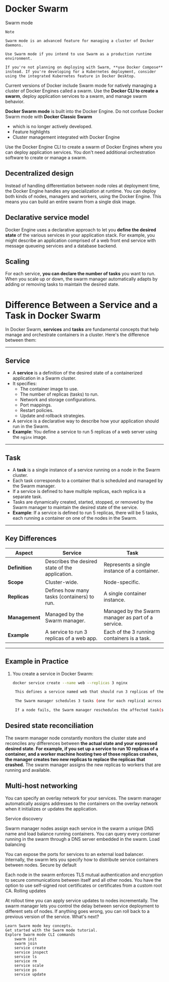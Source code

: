 # Docker Swarm

Swarm mode

    Note

    Swarm mode is an advanced feature for managing a cluster of Docker daemons.

    Use Swarm mode if you intend to use Swarm as a production runtime environment.

    If you're not planning on deploying with Swarm, **use Docker Compose** instead. If you're developing for a Kubernetes deployment, consider using the integrated Kubernetes feature in Docker Desktop.

Current versions of Docker include Swarm mode for natively managing a cluster of Docker Engines called a swarm. Use the **Docker CLI to create a swarm**, deploy application services to a swarm, and manage swarm behavior.

**Docker Swarm mode** is built into the Docker Engine. Do not confuse Docker Swarm mode with **Docker Classic Swarm**

- which is no longer actively developed.
- Feature highlights
- Cluster management integrated with Docker Engine

Use the Docker Engine CLI to create a swarm of Docker Engines where you can deploy application services. You don't need additional orchestration software to create or manage a swarm.

## Decentralized design

Instead of handling differentiation between node roles at deployment time, the Docker Engine handles any specialization at runtime. You can deploy both kinds of nodes, managers and workers, using the Docker Engine. This means you can build an entire swarm from a single disk image.

## Declarative service model

Docker Engine uses a declarative approach to let you **define the desired state** of the various services in your application stack. For example, you might describe an application comprised of a web front end service with message queueing services and a database backend.

## Scaling

For each service, **you can declare the number of tasks** you want to run. When you scale up or down, the swarm manager automatically adapts by adding or removing tasks to maintain the desired state.

# Difference Between a Service and a Task in Docker Swarm

In Docker Swarm, **services** and **tasks** are fundamental concepts that help manage and orchestrate containers in a cluster. Here's the difference between them:

---

## **Service**
- A **service** is a definition of the desired state of a containerized application in a Swarm cluster.
- It specifies:
  - The container image to use.
  - The number of replicas (tasks) to run.
  - Network and storage configurations.
  - Port mappings.
  - Restart policies.
  - Update and rollback strategies.
- A service is a declarative way to describe how your application should run in the Swarm.
- **Example**: You define a service to run 5 replicas of a web server using the `nginx` image.

---

## **Task**
- A **task** is a single instance of a service running on a node in the Swarm cluster.
- Each task corresponds to a container that is scheduled and managed by the Swarm manager.
- If a service is defined to have multiple replicas, each replica is a separate task.
- Tasks are dynamically created, started, stopped, or removed by the Swarm manager to maintain the desired state of the service.
- **Example**: If a service is defined to run 5 replicas, there will be 5 tasks, each running a container on one of the nodes in the Swarm.

---

## **Key Differences**
| **Aspect**          | **Service**                                      | **Task**                                      |
|----------------------|--------------------------------------------------|-----------------------------------------------|
| **Definition**       | Describes the desired state of the application. | Represents a single instance of a container. |
| **Scope**            | Cluster-wide.                                    | Node-specific.                                |
| **Replicas**         | Defines how many tasks (containers) to run.     | A single container instance.                 |
| **Management**       | Managed by the Swarm manager.                   | Managed by the Swarm manager as part of a service. |
| **Example**          | A service to run 3 replicas of a web app.       | Each of the 3 running containers is a task.  |

---

## **Example in Practice**
1. You create a service in Docker Swarm:
   ```bash
   docker service create --name web --replicas 3 nginx

    This defines a service named web that should run 3 replicas of the nginx container.

    The Swarm manager schedules 3 tasks (one for each replica) across the nodes in the cluster. Each task runs an nginx container.

    If a node fails, the Swarm manager reschedules the affected task(s) on other nodes to maintain the desired state of 3 replicas.

   ``` 

## Desired state reconciliation

The swarm manager node constantly monitors the cluster state and reconciles any differences between **the actual state and your expressed desired state**. **For example, if you set up a service to run 10 replicas of a container, and a worker machine hosting two of those replicas crashes, the manager creates two new replicas to replace the replicas that crashed.** The swarm manager assigns the new replicas to workers that are running and available.

## Multi-host networking

You can specify an overlay network for your services. The swarm manager automatically assigns addresses to the containers on the overlay network when it initializes or updates the application.

Service discovery

Swarm manager nodes assign each service in the swarm a unique DNS name and load balance running containers. You can query every container running in the swarm through a DNS server embedded in the swarm.
Load balancing

You can expose the ports for services to an external load balancer. Internally, the swarm lets you specify how to distribute service containers between nodes.
Secure by default

Each node in the swarm enforces TLS mutual authentication and encryption to secure communications between itself and all other nodes. You have the option to use self-signed root certificates or certificates from a custom root CA.
Rolling updates

At rollout time you can apply service updates to nodes incrementally. The swarm manager lets you control the delay between service deployment to different sets of nodes. If anything goes wrong, you can roll back to a previous version of the service.
What's next?

    Learn Swarm mode key concepts.
    Get started with the Swarm mode tutorial.
    Explore Swarm mode CLI commands
        swarm init
        swarm join
        service create
        service inspect
        service ls
        service rm
        service scale
        service ps
        service update
